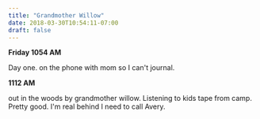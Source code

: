 ```yaml
---
title: "Grandmother Willow"
date: 2018-03-30T10:54:11-07:00
draft: false
---
```


**Friday 1054 AM**

Day one. on the phone with mom so I can't journal.


**1112 AM**

out in the woods by grandmother willow. Listening to kids tape from camp. Pretty good. I'm real behind I need to call Avery.
